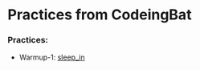 # Practices from CodeingBat
<h3>Practices:</h3>
<ul>

  <li>Warmup-1: <a href="sleep_in.py">sleep_in<a></li>
</ul>
